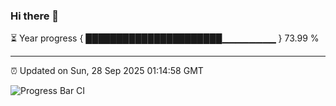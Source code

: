 ### Hi there 👋

⏳ Year progress { ██████████████████████▁▁▁▁▁▁▁▁ } 73.99 %

---

⏰ Updated on Sun, 28 Sep 2025 01:14:58 GMT

![Progress Bar CI](https://github.com/liununu/liununu/workflows/Progress%20Bar%20CI/badge.svg)
